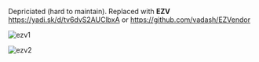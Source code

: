 Depriciated (hard to maintain). Replaced with **EZV** https://yadi.sk/d/tv6dvS2AUClbxA or https://github.com/vadash/EZVendor

![ezv1](https://user-images.githubusercontent.com/1397582/114292276-169b9900-9a96-11eb-8c49-18ff769924d6.png)

![ezv2](https://user-images.githubusercontent.com/1397582/114292244-ae4cb780-9a95-11eb-96f3-fa6395cdd308.gif)
